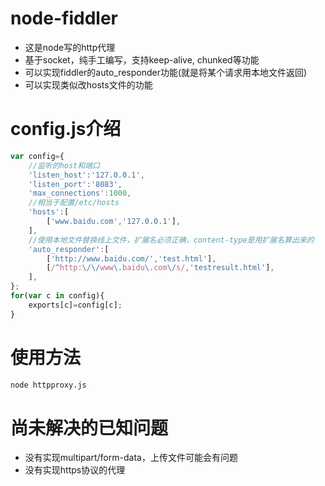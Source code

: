 # node-fiddler

- 这是node写的http代理
- 基于socket，纯手工编写，支持keep-alive, chunked等功能
- 可以实现fiddler的auto\_responder功能(就是将某个请求用本地文件返回)
- 可以实现类似改hosts文件的功能

# config.js介绍

```javascript
var config={
    //监听的host和端口
    'listen_host':'127.0.0.1',
    'listen_port':'8083',
    'max_connections':1000,
    //相当于配置/etc/hosts
    'hosts':[
        ['www.baidu.com','127.0.0.1'],
    ],
    //使用本地文件替换线上文件，扩展名必须正确，content-type是用扩展名算出来的
    'auto_responder':[
        ['http://www.baidu.com/','test.html'],
        [/^http:\/\/www\.baidu\.com\/s/,'testresult.html'],
    ],
};
for(var c in config){
    exports[c]=config[c];
}
```

# 使用方法

```bash
node httpproxy.js
```


# 尚未解决的已知问题

- 没有实现multipart/form-data，上传文件可能会有问题
- 没有实现https协议的代理
